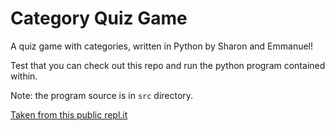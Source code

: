 # Category Quiz Game

A quiz game with categories, written in Python by Sharon and Emmanuel!

Test that you can check out this repo and run the python program contained within.

Note: the program source is in `src` directory.

[Taken from this public repl.it](https://repl.it/@SharonAkaka1/MASTER-Academy-pre-work)

